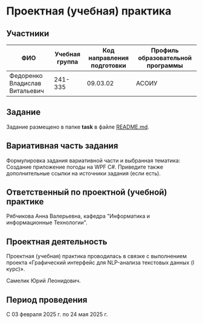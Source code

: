 # Проектная (учебная) практика

## Участники

| ФИО | Учебная группа | Код направления подготовки | Профиль образовательной программы |
|-|-|-|-|
| Федоренко Владислав Витальевич | 241-335 | 09.03.02 | АСОИУ|

## Задание

Задание размещено в папке **task** в файле [README.md](task/README.md).

## Вариативная часть задания

Формулировка задания вариативной части и выбранная тематика: Создание приложение погоды на WPF C#. Приведите также дополнительные ссылки на источники задания (если есть).

## Ответственный по проектной (учебной) практике

Рябчикова Анна Валерьевна, кафедра "Информатика и информационные Технологии".

## Проектная деятельность

Проектная (учебная) практика проводилась в связке с выполнением проекта «Графический интерфейс для NLP-анализа текстовых данных (I курс)».

Самелик Юрий Леонидович.

## Период проведения

С 03 февраля 2025 г. по 24 мая 2025 г.
